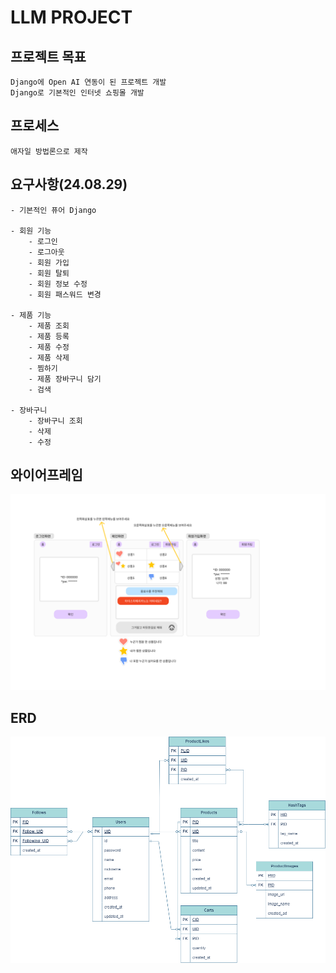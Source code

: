 # LLM PROJECT
## 프로젝트 목표
    Django에 Open AI 연동이 된 프로젝트 개발
    Django로 기본적인 인터넷 쇼핑몰 개발

## 프로세스
    애자일 방법론으로 제작

## 요구사항(24.08.29)
    - 기본적인 퓨어 Django

    - 회원 기능
        - 로그인
        - 로그아웃
        - 회원 가입
        - 회원 탈퇴
        - 회원 정보 수정
        - 회원 패스워드 변경
    
    - 제품 기능
        - 제품 조회
        - 제품 등록
        - 제품 수정
        - 제품 삭제
        - 찜하기
        - 제품 장바구니 담기
        - 검색

    - 장바구니
        - 장바구니 조회
        - 삭제
        - 수정
    

## 와이어프레임
![와이어프레임](/docs/image/LLM_0829.png)

## ERD
![ERD](/docs/image/LLMProject.drawio.png)